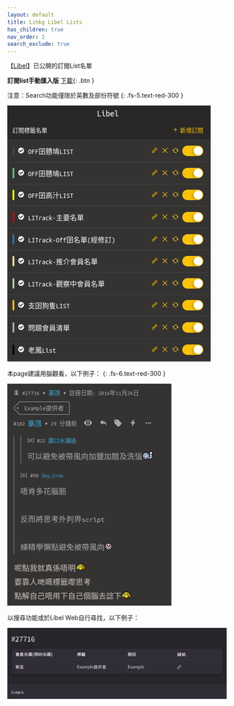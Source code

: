 ```yaml
---
layout: default
title: Lihkg Libel Lists
has_children: true
nav_order: 2
search_exclude: true
---
```


【[Libel](https://kitce.github.io/libel/)】已公開的訂閱List名單

**訂閱list手動匯入版** [下載](https://github.com/LibelLists/LibelLists.github.io/releases/download/v0.3/subscriptions.v0.3.json){: .btn }

注意：Search功能僅限於英數及部份符號
{: .fs-5.text-red-300 }

  <p>
     <img src="./Img/P_List.png" alt="Lists" />
  </p>


本page建議用腦觀看，以下例子：
{: .fs-6.text-red-300 }

![](./Img/example1.png)

以搜尋功能或於Libel Web自行尋找，以下例子：

![](./Img/example2.png)
